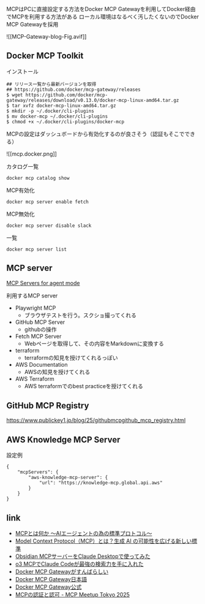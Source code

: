 
MCPはPCに直接設定する方法をDocker MCP Gatewayを利用してDocker経由でMCPを利用する方法がある
ローカル環境はなるべく汚したくないのでDocker MCP Gatewayを採用

![[MCP-Gateway-blog-Fig.avif]]

## Docker MCP Toolkit

インストール

```
## リリース一覧から最新バージョンを取得
## https://github.com/docker/mcp-gateway/releases
$ wget https://github.com/docker/mcp-gateway/releases/download/v0.13.0/docker-mcp-linux-amd64.tar.gz
$ tar xvfz docker-mcp-linux-amd64.tar.gz
$ mkdir -p ~/.docker/cli-plugins 
$ mv docker-mcp ~/.docker/cli-plugins 
$ chmod +x ~/.docker/cli-plugins/docker-mcp
```

MCPの設定はダッシュボードから有効化するのが良さそう（認証もそこでできる）

![[mcp.docker.png]]

カタログ一覧
```
docker mcp catalog show
```
MCP有効化
```
docker mcp server enable fetch
```
MCP無効化
```
docker mcp server disable slack
```
一覧
```
docker mcp server list
```

## MCP server

[MCP Servers for agent mode](https://code.visualstudio.com/mcp)

利用するMCP server

- Playwright MCP
	- ブラウザテストを行う。スクショ撮ってくれる
-  GitHub MCP Server
	- githubの操作
- Fetch MCP Server
	- Webページを取得して、その内容をMarkdownに変換する
- terraform
	- terraformの知見を授けてくれるっぽい
- AWS Documentation
	- AWSの知見を授けてくれる
-  AWS Terraform
	- AWS terraformでのbest practiceを授けてくれる

## GitHub MCP Registry

https://www.publickey1.jp/blog/25/githubmcpgithub_mcp_registry.html

## AWS Knowledge MCP Server

設定例

```
{
    "mcpServers": {
        "aws-knowledge-mcp-server": {
            "url": "https://knowledge-mcp.global.api.aws"
        }
    }
}
```


## link

- [MCPとは何か 〜AIエージェントの為の標準プロトコル〜](https://blog.cloudnative.co.jp/27994/)
- [Model Context Protocol（MCP）とは？生成 AI の可能性を広げる新しい標準](https://zenn.dev/cloud_ace/articles/model-context-protocol)
- [Obsidian MCPサーバーをClaude Desktopで使ってみた](https://dev.classmethod.jp/articles/obsidian-mcp-claude-desktop-integration-hands-on/)
- [o3 MCPでClaude Codeが最強の検索力を手に入れた](https://zenn.dev/yoshiko/articles/claude-code-with-o3)
- [Docker MCP Gatewayがすんばらしい](https://qiita.com/moritalous/items/8789a37b7db451cc1dba)
- [Docker MCP Gateway日本語](https://www.docker.com/ja-jp/blog/docker-mcp-gateway-secure-infrastructure-for-agentic-ai/)
- [Docker MCP Gateway公式](https://docs.docker.com/ai/mcp-gateway/)
- [MCPの認証と認可 - MCP Meetup Tokyo 2025](https://speakerdeck.com/hi120ki/mcp-authorization)

